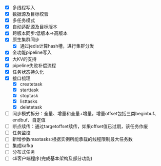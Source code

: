 - [x] 多线程写入
- [x] 数据源及目标校验
- [x] 多任务模式
- [x] 自动适配源及目标版本
- [x] 跨版本同步:低版本=>高版本
- [x] 原生集群同步
  - [x] 通过jedis计算hash槽，进行集群分发 
- [x] 全功能pipeline写入
- [x] 大KV的支持
- [x] pipeline失败补偿流程
- [x]  任务状态持久化
- [x] 接口梳理
  - [x] createtask
  - [x] starttask
  - [x] stoptask
  - [x] listtasks
  - [x] deletetask  
- [ ] 同步模式拆分：全量、增量和全量+增量，增量offset包括三类beginbuf、endbuf、自定值
- [ ]  断点续传：通过targetoffset续传，如果offset值已过期，该任务作废
- [ ] 任务监控
- [ ] 新增参数maxtasks:根据实例所能承载的线程限制最大任务数
- [ ] 集成kafka
- [ ] 分布式任务
- [ ] cli客户端程序(完成基本架构及部分功能)
